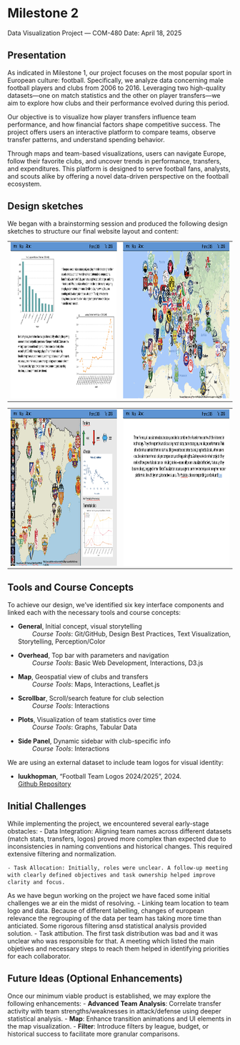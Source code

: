 # Milestone 2 

Data Visualization Project — COM-480
Date: April 18, 2025

## Presentation

As indicated in Milestone 1, our project focuses on the most popular sport in European culture: football. Specifically, we analyze data concerning male football players and clubs from 2006 to 2016. Leveraging two high-quality datasets—one on match statistics and the other on player transfers—we aim to explore how clubs and their performance evolved during this period.

Our objective is to visualize how player transfers influence team performance, and how financial factors shape competitive success. The project offers users an interactive platform to compare teams, observe transfer patterns, and understand spending behavior.

Through maps and team-based visualizations, users can navigate Europe, follow their favorite clubs, and uncover trends in performance, transfers, and expenditures. This platform is designed to serve football fans, analysts, and scouts alike by offering a novel data-driven perspective on the football ecosystem.

## Design sketches 

We began with a brainstorming session and produced the following design sketches to structure our final website layout and content:

<table align="center">
  <tr>
    <td align="center">
      <img src="../plots/Intro.png" alt="Opening page with initial key figures" width="500" height="350">
    </td>
    <td align="center">
      <img src="../plots/Map.png" alt="Interactive Map" width="500" height="350">
    </td>
  </tr>
</table>

<table align="center">
  <tr>
    <td align="center">
      <img src="../plots/InteractiveMap.png" alt="Outfolding data visualization per selected team" width="500" height="350">
    </td>
    <td align="center">
      <img src="../plots/PageDescirption.png" alt="Final descriptive page" width="500" height="350">
    </td>
  </tr>
</table>

## Tools and Course Concepts

To achieve our design, we’ve identified six key interface components and linked each with the necessary tools and course concepts:
 
- **General**, Initial concept, visual storytelling  
&nbsp;&nbsp;&nbsp;&nbsp;&nbsp;&nbsp;&nbsp;&nbsp;*Course Tools*: Git/GitHub, Design Best Practices, Text Visualization, Storytelling, Perception/Color  

- **Overhead**, Top bar with parameters and navigation  
&nbsp;&nbsp;&nbsp;&nbsp;&nbsp;&nbsp;&nbsp;&nbsp;*Course Tools*: Basic Web Development, Interactions, D3.js  

- **Map**, Geospatial view of clubs and transfers  
&nbsp;&nbsp;&nbsp;&nbsp;&nbsp;&nbsp;&nbsp;&nbsp;*Course Tools*: Maps, Interactions, Leaflet.js  

- **Scrollbar**, Scroll/search feature for club selection  
&nbsp;&nbsp;&nbsp;&nbsp;&nbsp;&nbsp;&nbsp;&nbsp;*Course Tools*: Interactions  

- **Plots**, Visualization of team statistics over time  
&nbsp;&nbsp;&nbsp;&nbsp;&nbsp;&nbsp;&nbsp;&nbsp;*Course Tools*: Graphs, Tabular Data  

- **Side Panel**, Dynamic sidebar with club-specific info  
&nbsp;&nbsp;&nbsp;&nbsp;&nbsp;&nbsp;&nbsp;&nbsp;*Course Tools*: Interactions  


We are using an external dataset to include team logos for visual identity:
- **luukhopman**, “Football Team Logos 2024/2025”, 2024.  
   [Github Repository](https://github.com/luukhopman/football-logos?)


## Initial Challenges 


While implementing the project, we encountered several early-stage obstacles:
    - Data Integration: Aligning team names across different datasets (match stats, transfers, logos) proved more complex than expected due to inconsistencies in naming conventions and historical changes. This required extensive filtering and normalization.

    - Task Allocation: Initially, roles were unclear. A follow-up meeting with clearly defined objectives and task ownership helped improve clarity and focus.


As we have begun working on the project we have faced some initial challenges we ar ein the midst of resolving. 
    - Linking team location to team logo and data. Because of different labelling, changes of european relevance the regrouping of the data per team has taking more time than anticiated. Some rigorous filtering ansd statistical analysis provided solution. 
    - Task attibution. The first task distribution was bad and it was unclear who was responsible for that. A meeting which listed the main objetives and necessary steps to reach them helped in identifying priorities for each collaborator. 


## Future Ideas (Optional Enhancements)

Once our minimum viable product is established, we may explore the following enhancements:
    - **Advanced** **Team** **Analysis**: Correlate transfer activity with team strengths/weaknesses in attack/defense using deeper statistical analysis.
    - **Map**: Enhance transition animations and UI elements in the map visualization.
    - **Filter**: Introduce filters by league, budget, or historical success to facilitate more granular comparisons.


